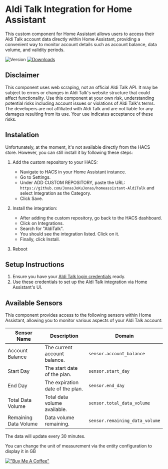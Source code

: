 # Aldi Talk Integration for Home Assistant

This custom component for Home Assistant allows users to access their Aldi Talk account data directly within Home Assistant, providing a convenient way to monitor account details such as account balance, data volume, and validity periods.

![Version](https://img.shields.io/github/v/release/JonasJoKuJonas/homeassistant-AldiTalk)
[![Downloads](https://img.shields.io/github/downloads/JonasJoKuJonas/homeassistant-AldiTalk/total)](https://tooomm.github.io/github-release-stats/?username=JonasJoKuJonas&repository=HomeAssistant-AldiTalk)



## Disclaimer

This component uses web scraping, not an official Aldi Talk API. It may be subject to errors or changes in Aldi Talk's website structure that could affect functionality.
Use this component at your own risk, understanding potential risks including account issues or violations of Aldi Talk's terms. The developers are not affiliated with Aldi Talk and are not liable for any damages resulting from its use. Your use indicates acceptance of these risks.


## Instalation
Unfortunately, at the moment, it's not available directly from the HACS store. However, you can still install it by following these steps:

1. Add the custom repository to your HACS:
   - Navigate to HACS in your Home Assistant instance.
   - Go to Settings.
   - Under ADD CUSTOM REPOSITORY, paste the URL: `https://github.com/JonasJoKuJonas/homeassistant-AldiTalk` and select Integration as the Category.
   - Click Save.

2. Install the integration:
   - After adding the custom repository, go back to the HACS dashboard.
   - Click on Integrations.
   - Search for "AldiTalk".
   - You should see the integration listed. Click on it.
   - Finally, click Install.
3. Reboot


## Setup Instructions

1. Ensure you have your [Aldi Talk login credentials](https://login.alditalk-kundenbetreuung.de/sso/UI/Login?service=login) ready.
2. Use these credentials to set up the Aldi Talk integration via Home Assistant's UI.

## Available Sensors

This component provides access to the following sensors within Home Assistant, allowing you to monitor various aspects of your Aldi Talk account:

| Sensor Name           | Description                      | Domain                         |
| --------------------- | -------------------------------- | ------------------------------ |
| Account Balance       | The current account balance.     | `sensor.account_balance`       |
| Start Day             | The start date of the plan.      | `sensor.start_day`             |
| End Day               | The expiration date of the plan. | `sensor.end_day`               |
| Total Data Volume     | Total data volume available.     | `sensor.total_data_volume`     |
| Remaining Data Volume | Data volume remaining.           | `sensor.remaining_data_volume` |

The data will update every 30 minutes.

You can change the unit of measurement via the entity configuration to display it in GB

[!["Buy Me A Coffee"](https://www.buymeacoffee.com/assets/img/custom_images/orange_img.png)](https://www.buymeacoffee.com/Jonas_JoKu)

